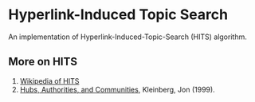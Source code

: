 # Hyperlink-Induced Topic Search
An implementation of Hyperlink-Induced-Topic-Search (HITS) algorithm.

## More on HITS

1. [Wikipedia of HITS](https://en.wikipedia.org/wiki/HITS_algorithm)
2. [Hubs, Authorities, and Communities](http://www.cs.brown.edu/memex/ACM_HypertextTestbed/papers/10.html), Kleinberg, Jon (1999).
